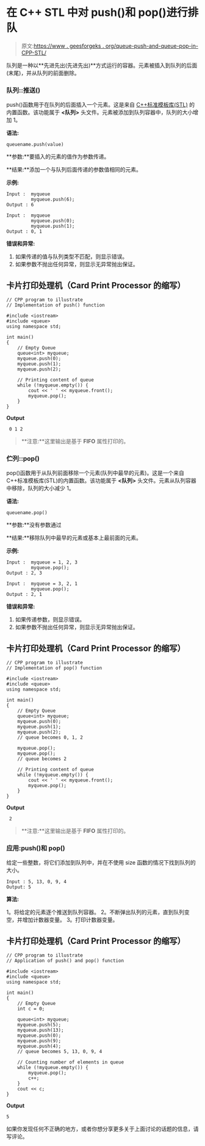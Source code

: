 # 在 C++ STL 中对 push()和 pop()进行排队

> 原文:[https://www . geesforgeks . org/queue-push-and-queue-pop-in-CPP-STL/](https://www.geeksforgeeks.org/queue-push-and-queue-pop-in-cpp-stl/)

队列是一种以**先进先出(先进先出)**方式运行的容器。元素被插入到队列的后面(末尾)，并从队列的前面删除。

### 队列::推送()

push()函数用于在队列的后面插入一个元素。这是来自 [C++标准模板库(STL)](https://www.geeksforgeeks.org/the-c-standard-template-library-stl/) 的内置函数。该功能属于 **<队列>** 头文件。元素被添加到队列容器中，队列的大小增加 1。

**语法:**

```
queuename.push(value)
```

**参数:**要插入的元素的值作为参数传递。

**结果:**添加一个与队列后面传递的参数值相同的元素。

**示例:**

```
Input :  myqueue
         myqueue.push(6);
Output : 6

Input :  myqueue
         myqueue.push(0);
         myqueue.push(1);
Output : 0, 1
```

**错误和异常:**

1.  如果传递的值与队列类型不匹配，则显示错误。
2.  如果参数不抛出任何异常，则显示无异常抛出保证。

## 卡片打印处理机（Card Print Processor 的缩写）

```
// CPP program to illustrate
// Implementation of push() function

#include <iostream>
#include <queue>
using namespace std;

int main()
{
    // Empty Queue
    queue<int> myqueue;
    myqueue.push(0);
    myqueue.push(1);
    myqueue.push(2);

    // Printing content of queue
    while (!myqueue.empty()) {
        cout << ' ' << myqueue.front();
        myqueue.pop();
    }
}
```

**Output**

```
 0 1 2
```

> **注意:**这里输出是基于 **FIFO** 属性打印的。

### 伫列::pop()

pop()函数用于从队列前面移除一个元素(队列中最早的元素)。这是一个来自 C++标准模板库(STL)的内置函数。该功能属于 **<队列>** 头文件。元素从队列容器中移除，队列的大小减少 1。

**语法:**

```
queuename.pop()
```

**参数:**没有参数通过

**结果:**移除队列中最早的元素或基本上最前面的元素。

**示例:**

```
Input :  myqueue = 1, 2, 3
         myqueue.pop();
Output : 2, 3

Input :  myqueue = 3, 2, 1
         myqueue.pop();
Output : 2, 1
```

**错误和异常:**

1.  如果传递参数，则显示错误。
2.  如果参数不抛出任何异常，则显示无异常抛出保证。

## 卡片打印处理机（Card Print Processor 的缩写）

```
// CPP program to illustrate
// Implementation of pop() function

#include <iostream>
#include <queue>
using namespace std;

int main()
{
    // Empty Queue
    queue<int> myqueue;
    myqueue.push(0);
    myqueue.push(1);
    myqueue.push(2);
    // queue becomes 0, 1, 2

    myqueue.pop();
    myqueue.pop();
    // queue becomes 2

    // Printing content of queue
    while (!myqueue.empty()) {
        cout << ' ' << myqueue.front();
        myqueue.pop();
    }
}
```

**Output**

```
 2
```

> **注意:**这里输出是基于 **FIFO** 属性打印的。

### **应用:push()和 pop()**

给定一些整数，将它们添加到队列中，并在不使用 size 函数的情况下找到队列的大小。

```
Input : 5, 13, 0, 9, 4
Output: 5
```

**算法:**

1。将给定的元素逐个推送到队列容器。
2。不断弹出队列的元素，直到队列变空，并增加计数器变量。
3。打印计数器变量。

## 卡片打印处理机（Card Print Processor 的缩写）

```
// CPP program to illustrate
// Application of push() and pop() function

#include <iostream>
#include <queue>
using namespace std;

int main()
{
    // Empty Queue
    int c = 0;

    queue<int> myqueue;
    myqueue.push(5);
    myqueue.push(13);
    myqueue.push(0);
    myqueue.push(9);
    myqueue.push(4);
    // queue becomes 5, 13, 0, 9, 4

    // Counting number of elements in queue
    while (!myqueue.empty()) {
        myqueue.pop();
        c++;
    }
    cout << c;
}
```

**Output**

```
5
```

如果你发现任何不正确的地方，或者你想分享更多关于上面讨论的话题的信息，请写评论。